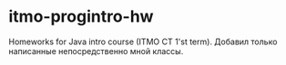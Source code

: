 # itmo-progintro-hw
Homeworks for Java intro course (ITMO CT 1'st term).
Добавил только написанные непосредственно мной классы. 
